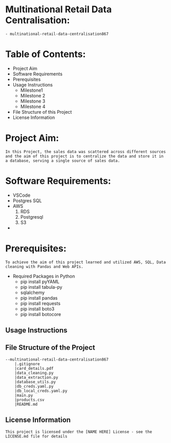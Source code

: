 # Multinational Retail Data Centralisation:
    - multinational-retail-data-centralisation867

# Table of Contents:
-  Project Aim
-  Software Requirements
-  Prerequisites
-  Usage Instructions
   -  Milestone1
   -  Milestone 2
   -  Milestone 3
   -  Milestone 4
-  File Structure of this Project 
-  License Information

# Project Aim:
    In this Project, the sales data was scattered across different sources and the aim of this project is to centralize the data and store it in a database, serving a single source of sales data.

# Software Requirements:
   - VSCode
   - Postgres SQL
   - AWS
        1. RDS
        2. Postgresql
        3. S3 
   - 

# Prerequisites:
    To achieve the aim of this project learned and utilized AWS, SQL, Data cleaning with Pandas and Web APIs.
  - Required Packages in Python 
    - pip install pyYAML
    - pip install tabula-py
    - sqlalchemy
    - pip install pandas
    - pip install requests
    - pip install boto3
    - pip install botocore
    
## Usage Instructions
    
   
## File Structure of the Project
    --multinational-retail-data-centralisation867
        |.gitignore
        |card_details.pdf        
        |data_cleaning.py
        |data_extraction.py
        |database_utils.py
        |db_creds.yaml.py
        |db_local_creds.yaml.py
        |main.py
        |products.csv
        |README.md
    
    

## License Information
    This project is licensed under the [NAME HERE] License - see the LICENSE.md file for details

